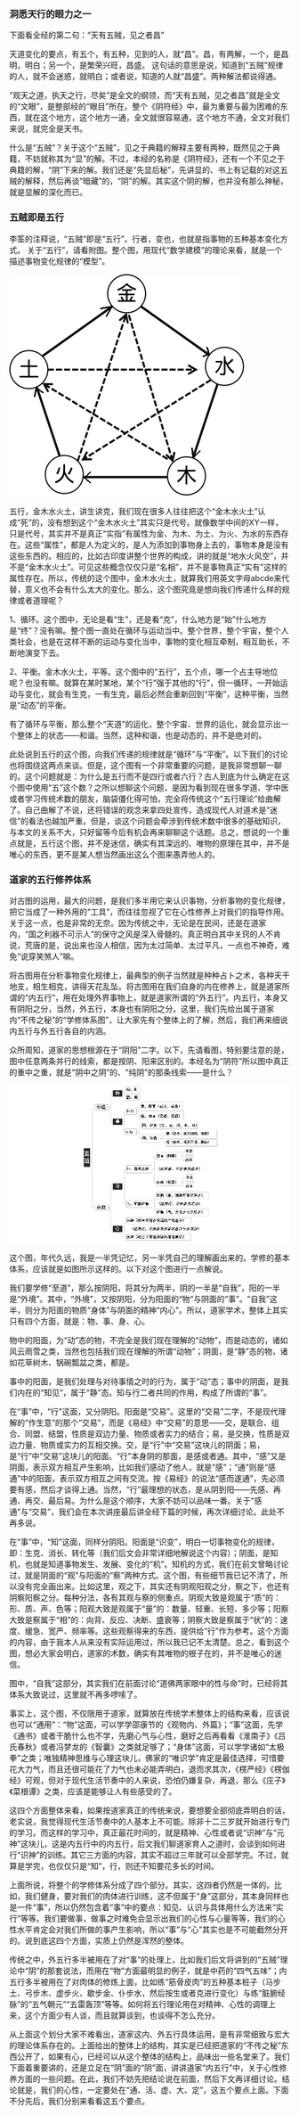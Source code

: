 
### 洞悉天行的眼力之一

   下面看全经的第二句：“天有五贼，见之者昌”

   天道变化的要点，有五个，有五种，见到的人，就“昌”。昌，有两解，一个，是昌明，明白；另一个，是繁荣兴旺，昌盛。
   这句话的意思是说，知道到“五贼”规律的人，就不会迷惑，就明白；或者说，知道的人就“昌盛”。两种解法都说得通。

   “观天之道，执天之行，尽矣”是全文的纲领，而“天有五贼，见之者昌”就是全文的“文眼”，是整部经的“眼目”所在。整个《阴符经》中，最为重要与最为困难的东西，就在这个地方，这个地方一通，全文就很容易通，这个地方不通，全文对我们来说，就完全是天书。

   什么是“五贼”？关于这个“五贼”，见之于典籍的解释主要有两种，既然见之于典籍，不妨就称其为“显”的解。不过，本经的名称是《阴符经》，还有一个不见之于典籍的解，“阴”下来的解。我们还是“先显后秘”，先讲显的、书上有记载的对这五贼的解释，然后再谈“暗藏”的，“阴”的解。其实这个阴的解，也并没有那么神秘，就是显解的深化而已。

### 五贼即是五行

   李筌的注释说，“五贼”即是“五行”。行者，变也，也就是指事物的五种基本变化方式。
   关于“五行”，请看附图。整个图，用现代“数学建模”的理论来看，就是一个描述事物变化规律的“模型”。

![五行配图](images/五行.png)

   五行，金木水火土，讲生讲克，我们现在很多人往往把这个“金木水火土”认成“死”的，没有想到这个“金木水火土”其实只是代号。就像数学中间的XY一样，只是代号，其实并不是真正“实指”有属性为金、为木、为土、为火、为水的东西存在。这些“属性”，都是人为定义的，是人为添加到事物身上去的，事物本身是没有这些东西的。相应的，比如古印度讲整个世界的构成，讲的就是“地水火风空”，并不是“金木水火土”。可见这些概念仅仅只是“名相”，并不是事物真正“实有”这样的属性存在。所以，传统的这个图中，金木水火土，就算我们用英文字母abcde来代替，意义也不会有什么太大的变化。那么，这个图究竟是想向我们传递什么样的规律或者道理呢？

   1、循环。这个图中，无论是看“生”，还是看“克”，什么地方是“始”什么地方是“终”？没有嘛。整个图一直处在循环与运动当中。整个世界，整个宇宙，整个人类社会，也是在这样不断的运动与变化当中，事物的变化相互牵制，相互助长，不断地演变下去。

   2、平衡。金木水火土，平等。这个图中的“五行”，五个点，哪一个占主导地位呢？也没有嘛。就算在某时某地，某个“行”强于其他的“行”，但一循环，一开始运动与变化，就会有生克，一有生克，最后必然会重新回到“平衡”，这种平衡，当然是“动态”的平衡。

   有了循环与平衡，那么整个“天道”的运化，整个宇宙、世界的运化，就会显示出一个整体上的状态——和谐。当然，这种和谐，也是动态的，并不是绝对的。

   此处说到五行的这个图，向我们传递的规律就是“循环”与“平衡”。以下我们的讨论也将围绕这两点来谈。但是，这个图有一个非常重要的问题，是我非常想聊一聊的。这个问题就是：为什么是五行而不是四行或者六行？古人到底为什么确定在这个图中使用“五”这个数？之所以想聊这个问题，是因为看到现在很多学道、学中医或者学习传统术数的朋友，脑袋僵化得可怕，完全将传统这个“五行理论”给曲解了。自己曲解了不说，还将错误的观念来拿四处宣传，造成现代人对道术是“迷信”的看法也越加严重。但是，谈这个问题会牵涉到传统术数中很多的基础知识，与本文的关系不大，只好留等今后有机会再来聊聊这个话题。总之，想说的一个重点就是，五行这个图，并不是迷信，确实有其深远的、唯物的原理在其中，并不是唯心的东西，更不是某人想当然画出这么个图来愚弄他人的。

### 道家的五行修养体系

   对古图的运用，最大的问题，是我们多半用它来认识事物，分析事物的变化规律，把它当成了一种外用的“工具”，而往往忽视了它在心性修养上对我们的指导作用。关于这一点，也是非常的无奈。因为传统之中，无论是在民间，还是在道家内，“国之利器不可示人”的保守之风是深入骨髓的。真正明白其中关窍的人不肯说，荒唐的是，说出来也没人相信，因为太过简单、太过平凡，一点也不神奇，难免“说穿笑煞人”嘛。

   将古图用在分析事物变化规律上，最典型的例子当然就是种种占卜之术，各种天干地支，相生相克，讲得天花乱坠。将古图用在我们自身的内在修养上，就是道家所谓的“内五行”，用在处理外界事物上，就是道家所谓的“外五行”。内五行，本身又有阴阳之分，当然，外五行，本身也有阴阳之分。这里，我们先给出属于道家内“不传之秘”的“学修体系图”，让大家先有个整体上的了解，然后，我们再来细说内五行与外五行各自的内涵。

   众所周知，道家的思想根源在于“阴阳”二字。以下，先请看图，特别要注意的是，图中任意两条并行的线索，都是按阴、阳来区别的。本经名为“阴符”所以图中真正的重中之重，就是“阴中之阴”的、“纯阴”的那条线索——是什么？

![至道配图](images/至道图1.jpg)

   这个图，年代久远，我是一半凭记忆，另一半凭自己的理解画出来的。学修的基本体系，应该就是如图所示这样的。以下对这个图进行一点解说。

   我们要学修“至道”，那么按阴阳，将其分为两半，阴的一半是“自我”，阳的一半是“外境”。其中，“外境”，又按阴阳，分为阳面的“物”与阴面的“事”。“自我”这半，则分为阳面的物质“身体”与阴面的精神“内心”。所以，道家学术，整体上其实只有四个方面，就是：物、事、身、心。

   物中的阳面，为“动”态的物，不完全是我们现在理解的“动物”，而是动态的，诸如风云雨雪之类，当然也包括我们现在理解的所谓“动物”；阴面，是“静”态的物，诸如花草树木、锅碗瓢盆之类，都是。

   事中的阳面，是我们处理与对待事情之时的行为，属于“动”态；事中的阴面，是我们内在的“知见”，属于“静”态。知与行二者共同的作用，构成了所谓的“事”。

   在“事”中，“行”这面，又分阴阳。阳面是“交易”。这里的“交易”二字，不是现代理解的“作生意”的那个“交易”，而是《易经》中“交易”的意思——交，是联合、组合、同盟、结盟，性质是双边力量、物质或者实力的结合；易，是交换，性质是双边力量、物质或实力的互相交换。交，是“行”中“交易”这块儿的阴面；易，是“行”中“交易”这块儿的阳面。“行”本身阴的那面，是感或者通。其中，“感”又是阴面，表示双方相互产生影响，比如我们感动了他人，就是“感”；“通”则是“感通”中的阳面，表示双方相互之间有交流。按《易经》的说法“感而遂通”，先必须要有感，然后才谈得上通。当然，“行”最理想的状态，是从阴到阳——先感、再通、再交、最后易。为什么是这个顺序，大家不妨可以品味一番。关于“感通”与“交易”，我们会在本次讲座最后讲全经下篇的时候，再次详细讨论。此处不再多说。

   在“事”中，“知”这面，同样分阴阳。阳面是“识变”，明白一切事物变化的规律，即：生克、消长、转化等（我们后文会非常详细地解说这个内容）；阴面，是知机，也就是知道事物发生、发展、变化的“机”。知机的方式，我们在前文曾略讨论过，就是阴面的“观”与阳面的“察”两种方式。这个图，有些细节我已记不清了，所以没有完全画出来。比如这里，观之下，其实还有阴观阳观之分，察之下，也还有阴察阳察之分。每种分法，各有其观与察的侧重点。阴观大致是观属于“质”的：形、质、声、色等；阳观大致是观属于“量”的：数量、轻重、长短、多少等；阳察大致是察属于“相”的：向背、反应、决断、盛衰等；阴察大致是察属于“状”的：速度、缓急、宽严、频率等。这些观察得来的东西，提供给“行”作为参考。这个方面的内容，由于我本人从来没有实际运用过，所以我已记不太清楚。总之，看到这个图，想必大家会明白，道家的术数，确实有其唯物的根子在的，并不是唯心的迷信。

   图中，“自我”这部分，其实我们在前面讨论“道佛两家眼中的性与命”时，已经将其体系大致说过，这里就不再多啰嗦了。

   事实上，这个图，不仅限用于道家，就算放在传统学术整体上的结构来看，应该说也可以“通用”：“物”这面，可以学学邵康节的《观物内、外篇》；“事”这面，先学《通书》或者干脆什么也不学，先磨心气与心性，磨好之后再看看《淮南子》《吕氏春秋》或者冯梦龙的《智囊》之类就足够了；“身体”这面，可以学学诸如“太极拳”之类；唯独精神思维与心理这块儿，佛家的“唯识学”肯定是最佳选择，可惜要花大力气，而且还很可能花了力气也未必能弄明白，退而求其次，《楞严经》《楞伽经》可观，但对于现代生活节奏中的人来说，恐怕仍嫌复杂，再退，那么《庄子》《菜根谭》之类，应该是能够让人有些感受的了。

   这四个方面整体来看，如果按道家真正的传统来说，要想要全部彻底弄明白的话，老实说，我觉得现代生活节奏中的人基本上不可能。除非十二三岁就开始进行专门的学习。而这样的学习中，真正最花时间的，就是精神、心性或者说“识神”与“元神”这块儿，这是内五行中的内五行，后文我们聊道家育人之道时，会谈到如何进行“识神”的训练。其它三方面的内容，其实不超过三年就可以全部学完。不过，就算是学完，也仅仅只是“知”，行，则还不知要花多长的时间。

   上面所说，将整个的学修体系分成了四个部分。其实，这四者仍然是一体的。比如，我们健身，要对我们的肉体进行训练，这不但属于“身”这部分，其本身同样也是一件“事”，所以仍然包含着“事”中的要点：知见、认识与具体用什么方法来“实行”等等。我们要做事，做事之时难免会显示出我们的心性与心量等等，我们的心性水平肯定会对我们所做的事产生影响，所以“事”与“心”其实也是不可能截然分开的。说到底这四个方面，实质上仍然是浑然的整体。

   传统之中，外五行多半被用在了对“事”的处理上，比如我们后文将讲到的“五贼”理论中“阴”的那套说法，而用在“物”方面最明显的例子，就是中药的“四气五味”；内五行多半被用在了对肉体的修炼上面，比如练“筋骨皮肉”的五种基本桩子（马步土、弓步木、虚步火、歇步金、仆步水，然后按生或者克进行变化）与练“脏腑经脉”的“五气朝元”“五雷轰顶”等等。如何将五行理论用在对精神、心性的调理上来，这个方面少有人谈，而且就算谈到，也谈得不怎么充分。

   从上面这个划分大家不难看出，道家这内、外五行具体运用，是有非常细致与宏大的理论体系存在的。上面给出的整体上的结构，其实是已经把道家的“不传之秘”东西公开了，如果有心，已经可以从这个整体的结构上，品味出一些名堂来了。我们下面着重要讲的，还是立足在“阴”面的“阴”面，讲讲道家“内五行”中，关于心性修养方面的一些问题。在此，我们不妨先把结论说在前面，然后下文再详细讨论。结论就是，我们的心性，一定要处在“通、活、虚、大、定”，这五个要点上面。下面不分先后，我们分别来看看这五个要点。